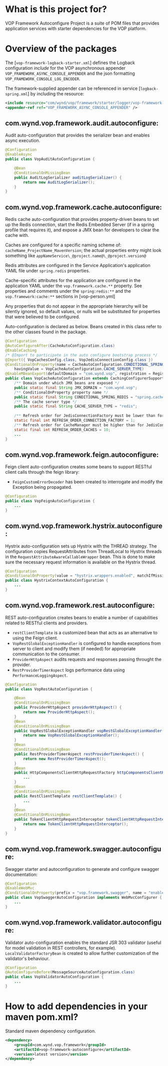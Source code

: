 # What is this project for?

VOP Framework Autoconfigure Project is a suite of POM files that provides application services with starter dependencies for the VOP platform.

# Overview of the packages

The [`vop-framework-logback-starter.xml`] defines the Logback configuration _include_ for the VOP asynchronous appender `VOP_FRAMEWORK_ASYNC_CONSOLE_APPENDER` and the json formatting `VOP_FRAMEWORK_CONSOLE_LOG_ENCODER`. 

The framework-supplied appender can be referenced in service [`logback-spring.xml`] by including the resource:

```xml
<include resource="com/wynd/vop/framework/starter/logger/vop-framework-logback-starter.xml" />
<appender-ref ref="VOP_FRAMEWORK_ASYNC_CONSOLE_APPENDER" />
```

## com.wynd.vop.framework.audit.autoconfigure:

Audit auto-configuration that provides the serializer bean and enables async execution.

```java
@Configuration
@EnableAsync
public class VopAuditAutoConfiguration {

    @Bean
    @ConditionalOnMissingBean
    public AuditLogSerializer auditLogSerializer() {
        return new AuditLogSerializer();
    }
}
```

## com.wynd.vop.framework.cache.autoconfigure:

Redis cache auto-configuration that provides property-driven beans to set up the Redis connection, start the Redis Embedded Server (if in a spring profile that requires it), and expose a JMX bean for developers to clear the cache with.

Caches are configured for a specific naming scheme of: `cacheName_ProjectName_MavenVersion`; the actual properties entry might look something like _`appName`_`Service\_@project.name@\_@project.version@`

Redis attributes are configured in the Service Application's application YAML file under `spring.redis` properties.

Cache-specific attributes for the application are configured in the application YAML under the `vop.framework.cache.**` property. See properties and comments under the `spring:redis:**` and the `vop.framework:cache:**` sections in [vop-person.yml]

Any properties that do not appear in the appropriate hierarchy will be silently ignored, so default values, or nulls will be substituted for properties that were believed to be configured.

Auto-configuration is declared as below. Beans created in this class refer to the other classes found in the package.

```java
@Configuration
@AutoConfigureAfter(CacheAutoConfiguration.class)
@EnableCaching
/* @Import to participate in the auto configure bootstrap process */
@Import({ VopCachesConfig.class, VopJedisConnectionConfig.class })
@ConditionalOnProperty(name = CacheAutoConfiguration.CONDITIONAL_SPRING_REDIS,
    havingValue = VopCacheAutoConfiguration.CACHE_SERVER_TYPE)
@EnableMBeanExport(defaultDomain = "com.wynd.vop", registration = RegistrationPolicy.FAIL_ON_EXISTING)
public class VopCacheAutoConfiguration extends CachingConfigurerSupport {
    /** Domain under which JMX beans are exposed */
    public static final String JMX_DOMAIN = "com.wynd.vop";
    /** ConditionalOnProperty property name */
    public static final String CONDITIONAL_SPRING_REDIS = "spring.cache.type";
    /** The cache server type */
    public static final String CACHE_SERVER_TYPE = "redis";
    
    /** Refresh order for JedisConnectionFactory must be lower than for CacheManager */
    static final int REFRESH_ORDER_CONNECTION_FACTORY = 1;
    /** Refresh order for CacheManager must be higher than for JedisConnectionFactory */
    static final int REFRESH_ORDER_CACHES = 10;
    ...
}
```


## com.wynd.vop.framework.feign.autoconfigure:

Feign client auto-configuration creates some beans to support RESTful client calls through the feign library:

- `FeignCustomErrorDecoder` has been created to interrogate and modify the Exception being propagated.

```java
@Configuration
public class VopFeignAutoConfiguration {
    ...
}
```

## com.wynd.vop.framework.hystrix.autoconfigure:

Hystrix auto-configuration sets up Hystrix with the THREAD strategy. The configuration copies RequestAttributes from ThreadLocal to Hystrix threads in the `RequestAttributeAwareCallableWrapper` bean. This is done to make sure the necessary request information is available on the Hystrix thread.

```java
@Configuration
@ConditionalOnProperty(value = "hystrix.wrappers.enabled", matchIfMissing = true)
public class HystrixContextAutoConfiguration {
    ...
}
```

## com.wynd.vop.framework.rest.autoconfigure:

REST auto-configuration creates beans to enable a number of capabilities related to RESTful clients and providers.

- `restClientTemplate` is a customized bean that acts as an alternative to using the Feign client.
- `VopRestGlobalExceptionHandler` is configured to handle exceptions from server to client and modify them (if needed) for appropriate communication to the consumer.
- `ProviderHttpAspect` audits requests and responses passing throught the provider.
- `RestProviderTimerAspect` logs performance data using `PerformanceLoggingAspect`.

```java
@Configuration
public class VopRestAutoConfiguration {

    @Bean
    @ConditionalOnMissingBean
    public ProviderHttpAspect providerHttpAspect() {
        return new ProviderHttpAspect();
    }
    @Bean
    @ConditionalOnMissingBean
    public VopRestGlobalExceptionHandler vopRestGlobalExceptionHandler() {
        return new VopRestGlobalExceptionHandler();
    }
    @Bean
    @ConditionalOnMissingBean
    public RestProviderTimerAspect restProviderTimerAspect() {
        return new RestProviderTimerAspect();
    }
    @Bean
    public HttpComponentsClientHttpRequestFactory httpComponentsClientHttpRequestFactory() {
        ...
    }
    @Bean
    @ConditionalOnMissingBean
    public RestClientTemplate restClientTemplate() {
        ...
    }
    @Bean
    @ConditionalOnMissingBean
    public TokenClientHttpRequestInterceptor tokenClientHttpRequestInterceptor() {
        return new TokenClientHttpRequestInterceptor();
    }
}
```


## com.wynd.vop.framework.swagger.autoconfigure:

Swagger starter and autoconfiguration to generate and configure swagger documentation:

```java
@Configuration
@EnableWebMvc
@ConditionalOnProperty(prefix = "vop.framework.swagger", name = "enabled", matchIfMissing = true)
public class VopSwaggerAutoConfiguration implements WebMvcConfigurer {
    ...
}
```

## com.wynd.vop.framework.validator.autoconfigure:

Validator auto-configuration enables the standard JSR 303 validator (useful for model validation in REST controllers, for example). `LocalValidatorFactoryBean` is created to allow further customization of the validator's behaviour.

```java
@Configuration
@AutoConfigureBefore(MessageSourceAutoConfiguration.class)
public class VopValidatorAutoConfiguration {
    ...
}
```


# How to add dependencies in your maven pom.xml?

Standard maven dependency configuration.

```xml
<dependency>
    <groupId>com.wynd.vop.framework</groupId>
    <artifactId>vop-framework-autoconfigure</artifactId>
    <version>latest version</version>
</dependency>
```